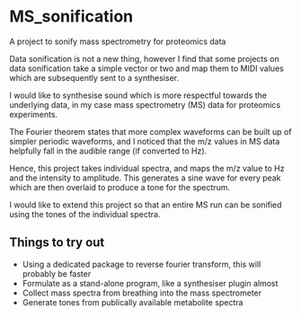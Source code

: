 # MS_sonification
A project to sonify mass spectrometry for proteomics data

Data sonification is not a new thing, however I find that some projects on data sonification take a simple vector or two and map them to MIDI values which are subsequently sent to a synthesiser.

I would like to synthesise sound which is more respectful towards the underlying data, in my case mass spectrometry (MS) data for proteomics experiments.

The Fourier theorem states that more complex waveforms can be built up of simpler periodic waveforms, and I noticed that the m/z values in MS data helpfully fall in the audible range (if converted to Hz).

Hence, this project takes individual spectra, and maps the m/z value to Hz and the intensity to amplitude. This generates a sine wave for every peak which are then overlaid to produce a tone for the spectrum.

I would like to extend this project so that an entire MS run can be sonified using the tones of the individual spectra.

## Things to try out
- Using a dedicated package to reverse fourier transform, this will probably be faster
- Formulate as a stand-alone program, like a synthesiser plugin almost
- Collect mass spectra from breathing into the mass spectrometer
- Generate tones from publically available metabolite spectra
